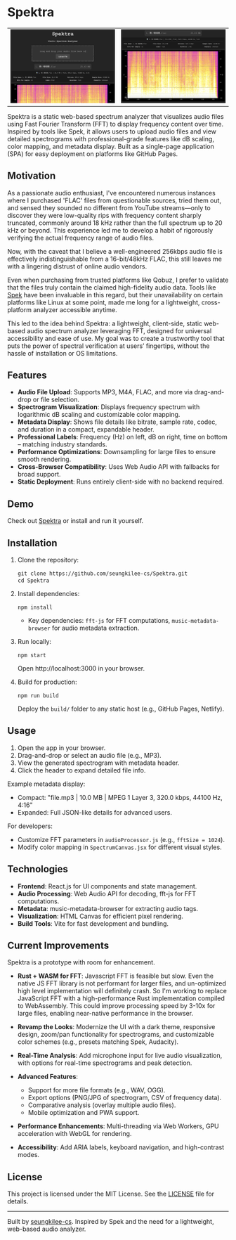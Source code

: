 # Spektra

|                                            |                                            |
| :----------------------------------------: | :----------------------------------------: |
| ![Spektra01](./screenshots/Spektra_01.png) | ![Spektra02](./screenshots/Spektra_02.png) |

Spektra is a static web-based spectrum analyzer that visualizes audio files using Fast Fourier Transform (FFT) to display frequency content over time. Inspired by tools like Spek, it allows users to upload audio files and view detailed spectrograms with professional-grade features like dB scaling, color mapping, and metadata display. Built as a single-page application (SPA) for easy deployment on platforms like GitHub Pages.

## Motivation

As a passionate audio enthusiast, I've encountered numerous instances where I purchased 'FLAC' files from questionable sources, tried them out, and sensed they sounded no different from YouTube streams—only to discover they were low-quality rips with frequency content sharply truncated, commonly around 18 kHz rather than the full spectrum up to 20 kHz or beyond. This experience led me to develop a habit of rigorously verifying the actual frequency range of audio files.

Now, with the caveat that I believe a well-engineered 256kbps audio file is effectively indistinguishable from a 16-bit/48kHz FLAC, this still leaves me with a lingering distrust of online audio vendors.

Even when purchasing from trusted platforms like Qobuz, I prefer to validate that the files truly contain the claimed high-fidelity audio data. Tools like [Spek](https://spek.cc) have been invaluable in this regard, but their unavailability on certain platforms like Linux at some point, made me long for a lightweight, cross-platform analyzer accessible anytime.

This led to the idea behind Spektra: a lightweight, client-side, static web-based audio spectrum analyzer leveraging FFT, designed for universal accessibility and ease of use. My goal was to create a trustworthy tool that puts the power of spectral verification at users’ fingertips, without the hassle of installation or OS limitations.

## Features

- **Audio File Upload**: Supports MP3, M4A, FLAC, and more via drag-and-drop or file selection.
- **Spectrogram Visualization**: Displays frequency spectrum with logarithmic dB scaling and customizable color mapping.
- **Metadata Display**: Shows file details like bitrate, sample rate, codec, and duration in a compact, expandable header.
- **Professional Labels**: Frequency (Hz) on left, dB on right, time on bottom – matching industry standards.
- **Performance Optimizations**: Downsampling for large files to ensure smooth rendering.
- **Cross-Browser Compatibility**: Uses Web Audio API with fallbacks for broad support.
- **Static Deployment**: Runs entirely client-side with no backend required.

## Demo

Check out [Spektra](https://www.seungkilee.com/Spektra) or install and run it yourself.

## Installation

1. Clone the repository:

   ```
   git clone https://github.com/seungkilee-cs/Spektra.git
   cd Spektra
   ```

2. Install dependencies:

   ```
   npm install
   ```

   - Key dependencies: `fft-js` for FFT computations, `music-metadata-browser` for audio metadata extraction.

3. Run locally:

   ```
   npm start
   ```

   Open http://localhost:3000 in your browser.

4. Build for production:
   ```
   npm run build
   ```
   Deploy the `build/` folder to any static host (e.g., GitHub Pages, Netlify).

## Usage

1. Open the app in your browser.
2. Drag-and-drop or select an audio file (e.g., MP3).
3. View the generated spectrogram with metadata header.
4. Click the header to expand detailed file info.

Example metadata display:

- Compact: "file.mp3 | 10.0 MB | MPEG 1 Layer 3, 320.0 kbps, 44100 Hz, 4:16"
- Expanded: Full JSON-like details for advanced users.

For developers:

- Customize FFT parameters in `audioProcessor.js` (e.g., `fftSize = 1024`).
- Modify color mapping in `SpectrumCanvas.jsx` for different visual styles.

## Technologies

- **Frontend**: React.js for UI components and state management.
- **Audio Processing**: Web Audio API for decoding, fft-js for FFT computations.
- **Metadata**: music-metadata-browser for extracting audio tags.
- **Visualization**: HTML Canvas for efficient pixel rendering.
- **Build Tools**: Vite for fast development and bundling.

## Current Improvements

Spektra is a prototype with room for enhancement.

- **Rust + WASM for FFT**: Javascript FFT is feasible but slow. Even the native JS FFT library is not performant for larger files, and un-optimized high level implementation will definitely crash.
  So I'm working to replace JavaScript FFT with a high-performance Rust implementation compiled to WebAssembly. This could improve processing speed by 3-10x for large files, enabling near-native performance in the browser.

- **Revamp the Looks**: Modernize the UI with a dark theme, responsive design, zoom/pan functionality for spectrograms, and customizable color schemes (e.g., presets matching Spek, Audacity).

- **Real-Time Analysis**: Add microphone input for live audio visualization, with options for real-time spectrograms and peak detection.
- **Advanced Features**:
  - Support for more file formats (e.g., WAV, OGG).
  - Export options (PNG/JPG of spectrogram, CSV of frequency data).
  - Comparative analysis (overlay multiple audio files).
  - Mobile optimization and PWA support.
- **Performance Enhancements**: Multi-threading via Web Workers, GPU acceleration with WebGL for rendering.
- **Accessibility**: Add ARIA labels, keyboard navigation, and high-contrast modes.

## License

This project is licensed under the MIT License. See the [LICENSE](LICENSE) file for details.

---

Built by [seungkilee-cs](https://github.com/seungkilee-cs). Inspired by Spek and the need for a lightweight, web-based audio analyzer.
